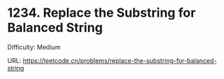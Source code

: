 # 1234. Replace the Substring for Balanced String

Difficulty: Medium

URL: https://leetcode.cn/problems/replace-the-substring-for-balanced-string

